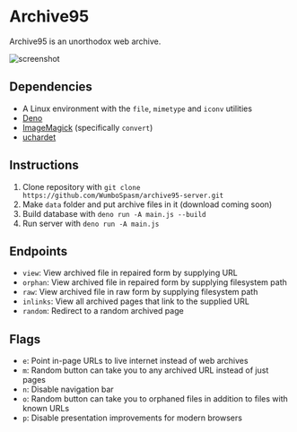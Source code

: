 # Archive95
Archive95 is an unorthodox web archive.

![screenshot](https://github.com/user-attachments/assets/de7a7bb2-39c2-4121-9778-dff28d8e7af0)

## Dependencies
- A Linux environment with the `file`, `mimetype` and `iconv` utilities
- [Deno](https://deno.com/)
- [ImageMagick](https://imagemagick.org/) (specifically `convert`)
- [uchardet](https://www.freedesktop.org/wiki/Software/uchardet/)

## Instructions
1. Clone repository with `git clone https://github.com/WumboSpasm/archive95-server.git`
2. Make `data` folder and put archive files in it (download coming soon)
3. Build database with `deno run -A main.js --build`
4. Run server with `deno run -A main.js`

## Endpoints
- `view`: View archived file in repaired form by supplying URL
- `orphan`: View archived file in repaired form by supplying filesystem path
- `raw`: View archived file in raw form by supplying filesystem path
- `inlinks`: View all archived pages that link to the supplied URL
- `random`: Redirect to a random archived page

## Flags
- `e`: Point in-page URLs to live internet instead of web archives
- `m`: Random button can take you to any archived URL instead of just pages
- `n`: Disable navigation bar
- `o`: Random button can take you to orphaned files in addition to files with known URLs
- `p`: Disable presentation improvements for modern browsers
